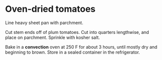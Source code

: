 # Oven-dried tomatoes

Line heavy sheet pan with parchment.

Cut stem ends off of plum tomatoes.
Cut into quarters lengthwise, and place on parchment.
Sprinkle with kosher salt.

Bake in a **convection** oven at 250 F for about 3 hours,
until mostly dry and beginning to brown.
Store in a sealed container in the refrigerator.